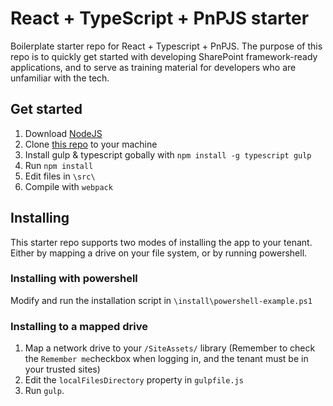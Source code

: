 # React + TypeScript + PnPJS starter
Boilerplate starter repo for React + Typescript + PnPJS. The purpose of this repo is to quickly get started with developing SharePoint framework-ready applications, and to serve as training material for developers who are unfamiliar with the tech. 

## Get started
1. Download [NodeJS](https://nodejs.org/en/download/)
2. Clone [this repo](https://github.com/Helgesmeby/react-typescript-pnpjs-starter.git) to your machine
4. Install gulp & typescript gobally with `npm install -g typescript gulp` 
5. Run `npm install`
6. Edit files in `\src\`
7. Compile with `webpack`

## Installing 
This starter repo supports two modes of installing the app to your tenant. Either by mapping a drive on your file system, or by running powershell. 

### Installing with powershell
Modify and run the installation script in `\install\powershell-example.ps1`

### Installing to a mapped drive
1. Map a network drive to your `/SiteAssets/` library (Remember to check the `Remember me`checkbox when logging in, and the tenant must be in your trusted sites)
2. Edit the `localFilesDirectory` property in `gulpfile.js`
3. Run `gulp`. 